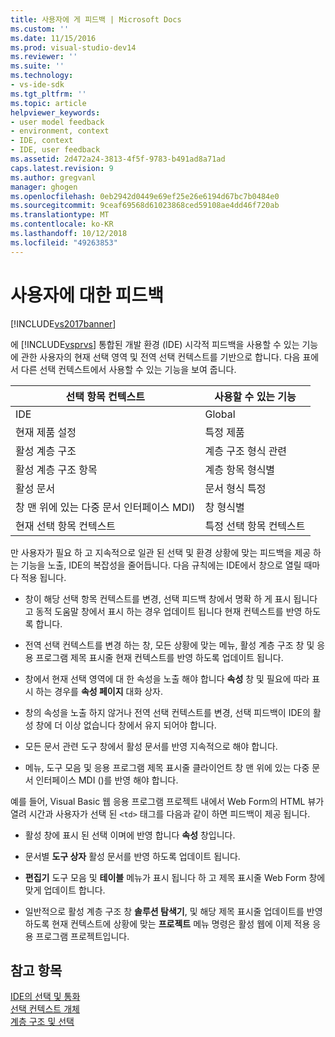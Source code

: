 ```yaml
---
title: 사용자에 게 피드백 | Microsoft Docs
ms.custom: ''
ms.date: 11/15/2016
ms.prod: visual-studio-dev14
ms.reviewer: ''
ms.suite: ''
ms.technology:
- vs-ide-sdk
ms.tgt_pltfrm: ''
ms.topic: article
helpviewer_keywords:
- user model feedback
- environment, context
- IDE, context
- IDE, user feedback
ms.assetid: 2d472a24-3813-4f5f-9783-b491ad8a71ad
caps.latest.revision: 9
ms.author: gregvanl
manager: ghogen
ms.openlocfilehash: 0eb2942d0449e69ef25e26e6194d67bc7b0484e0
ms.sourcegitcommit: 9ceaf69568d61023868ced59108ae4dd46f720ab
ms.translationtype: MT
ms.contentlocale: ko-KR
ms.lasthandoff: 10/12/2018
ms.locfileid: "49263853"
---
```

# <a name="feedback-to-the-user"></a>사용자에 대한 피드백
[!INCLUDE[vs2017banner](../../includes/vs2017banner.md)]

에 [!INCLUDE[vsprvs](../../includes/vsprvs-md.md)] 통합된 개발 환경 (IDE) 시각적 피드백을 사용할 수 있는 기능에 관한 사용자의 현재 선택 영역 및 전역 선택 컨텍스트를 기반으로 합니다. 다음 표에서 다른 선택 컨텍스트에서 사용할 수 있는 기능을 보여 줍니다.  
  
|선택 항목 컨텍스트|사용할 수 있는 기능|  
|-----------------------|-----------------------------|  
|IDE|Global|  
|현재 제품 설정|특정 제품|  
|활성 계층 구조|계층 구조 형식 관련|  
|활성 계층 구조 항목|계층 항목 형식별|  
|활성 문서|문서 형식 특정|  
|창 맨 위에 있는 다중 문서 인터페이스 MDI)|창 형식별|  
|현재 선택 항목 컨텍스트|특정 선택 항목 컨텍스트|  
  
 만 사용자가 필요 하 고 지속적으로 일관 된 선택 및 환경 상황에 맞는 피드백을 제공 하는 기능을 노출, IDE의 복잡성을 줄어듭니다. 다음 규칙에는 IDE에서 창으로 열릴 때마다 적용 됩니다.  
  
-   창이 해당 선택 항목 컨텍스트를 변경, 선택 피드백 창에서 명확 하 게 표시 됩니다 고 동적 도움말 창에서 표시 하는 경우 업데이트 됩니다 현재 컨텍스트를 반영 하도록 합니다.  
  
-   전역 선택 컨텍스트를 변경 하는 창, 모든 상황에 맞는 메뉴, 활성 계층 구조 창 및 응용 프로그램 제목 표시줄 현재 컨텍스트를 반영 하도록 업데이트 됩니다.  
  
-   창에서 현재 선택 영역에 대 한 속성을 노출 해야 합니다 **속성** 창 및 필요에 따라 표시 하는 경우를 **속성 페이지** 대화 상자.  
  
-   창의 속성을 노출 하지 않거나 전역 선택 컨텍스트를 변경, 선택 피드백이 IDE의 활성 창에 더 이상 없습니다 창에서 유지 되어야 합니다.  
  
-   모든 문서 관련 도구 창에서 활성 문서를 반영 지속적으로 해야 합니다.  
  
-   메뉴, 도구 모음 및 응용 프로그램 제목 표시줄 클라이언트 창 맨 위에 있는 다중 문서 인터페이스 MDI ()를 반영 해야 합니다.  
  
 예를 들어, Visual Basic 웹 응용 프로그램 프로젝트 내에서 Web Form의 HTML 뷰가 열려 시간과 사용자가 선택 된 `<td>` 태그를 다음과 같이 하면 피드백이 제공 됩니다.  
  
-   활성 창에 표시 된 선택 이며에 반영 합니다 **속성** 창입니다.  
  
-   문서별 **도구 상자** 활성 문서를 반영 하도록 업데이트 됩니다.  
  
-   **편집기** 도구 모음 및 **테이블** 메뉴가 표시 됩니다 하 고 제목 표시줄 Web Form 창에 맞게 업데이트 합니다.  
  
-   일반적으로 활성 계층 구조 창 **솔루션 탐색기**, 및 해당 제목 표시줄 업데이트를 반영 하도록 현재 컨텍스트에 상황에 맞는 **프로젝트** 메뉴 명령은 활성 웹에 이제 적용 응용 프로그램 프로젝트입니다.  
  
## <a name="see-also"></a>참고 항목  
 [IDE의 선택 및 통화](../../extensibility/internals/selection-and-currency-in-the-ide.md)   
 [선택 컨텍스트 개체](../../extensibility/internals/selection-context-objects.md)   
 [계층 구조 및 선택](../../extensibility/internals/hierarchies-and-selection.md)

